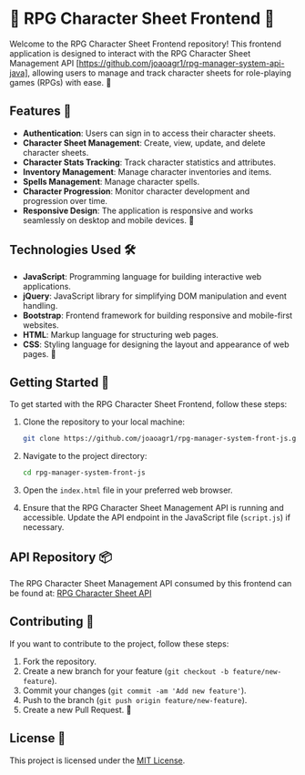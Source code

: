# 🎲 RPG Character Sheet Frontend 📜

Welcome to the RPG Character Sheet Frontend repository! This frontend application is designed to interact with the RPG Character Sheet Management API [https://github.com/joaoagr1/rpg-manager-system-api-java], allowing users to manage and track character sheets for role-playing games (RPGs) with ease. 🚀

## Features 🌟

- **Authentication**: Users can sign in to access their character sheets.
- **Character Sheet Management**: Create, view, update, and delete character sheets.
- **Character Stats Tracking**: Track character statistics and attributes.
- **Inventory Management**: Manage character inventories and items.
- **Spells Management**: Manage character spells.
- **Character Progression**: Monitor character development and progression over time.
- **Responsive Design**: The application is responsive and works seamlessly on desktop and mobile devices. 📱

## Technologies Used 🛠️

- **JavaScript**: Programming language for building interactive web applications.
- **jQuery**: JavaScript library for simplifying DOM manipulation and event handling.
- **Bootstrap**: Frontend framework for building responsive and mobile-first websites.
- **HTML**: Markup language for structuring web pages.
- **CSS**: Styling language for designing the layout and appearance of web pages. 🎨

## Getting Started 🚀

To get started with the RPG Character Sheet Frontend, follow these steps:

1. Clone the repository to your local machine:

    ```bash
    git clone https://github.com/joaoagr1/rpg-manager-system-front-js.git
    ```

2. Navigate to the project directory:

    ```bash
    cd rpg-manager-system-front-js
    ```

3. Open the `index.html` file in your preferred web browser.

4. Ensure that the RPG Character Sheet Management API is running and accessible. Update the API endpoint in the JavaScript file (`script.js`) if necessary.

## API Repository 📦

The RPG Character Sheet Management API consumed by this frontend can be found at: [RPG Character Sheet API](https://github.com/your-username/rpg-character-api)

## Contributing 🤝

If you want to contribute to the project, follow these steps:

1. Fork the repository.
2. Create a new branch for your feature (`git checkout -b feature/new-feature`).
3. Commit your changes (`git commit -am 'Add new feature'`).
4. Push to the branch (`git push origin feature/new-feature`).
5. Create a new Pull Request. 🎉

## License 📝

This project is licensed under the [MIT License](LICENSE).



